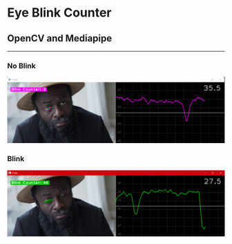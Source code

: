 <h1>Eye Blink Counter</h1>
<h2>OpenCV and Mediapipe</h2>
<hr />
<h3>No Blink</h3>
<img src="./no-blink.png"/>
<br />
<h3>Blink</h3>
<img src="./blink.png"/>